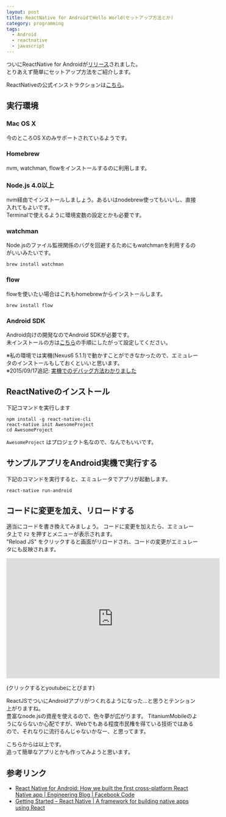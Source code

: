 ```yaml
---
layout: post
title: ReactNative for AndroidでHello World(セットアップ方法とか)
category: programming
tags:
  - Android
  - reactnative
  - javascript
---
```


ついにReactNative for Androidが[リリース](https://code.facebook.com/posts/1189117404435352/)されました。  
とりあえず簡単にセットアップ方法をご紹介します。

ReactNativeの公式インストラクションは[こちら](http://facebook.github.io/react-native/docs/getting-started.html)。

## 実行環境

### Mac OS X 
今のところOS Xのみサポートされているようです。

### Homebrew
nvm, watchman, flowをインストールするのに利用します。

### Node.js 4.0以上
nvm経由でインストールしましょう。あるいはnodebrew使ってもいいし、直接入れてもよいです。  
Terminalで使えるように環境変数の設定とかも必要です。

### watchman

Node.jsのファイル監視関係のバグを回避するためにもwatchmanを利用するのがいいみたいです。

`brew install watchman`

### flow

flowを使いたい場合はこれもhomebrewからインストールします。

`brew install flow`


### Android SDK

Android向けの開発なのでAndroid SDKが必要です。  
未インストールの方は[こちら](http://facebook.github.io/react-native/docs/android-setup.html)の手順にしたがって設定してください。

※私の環境では実機(Nexus6 5.1.1)で動かすことができなかったので、エミュレータのインストールもしておくといいと思います。  
※2015/09/17追記: [実機でのデバッグ方法わかりました](/2015/09/17/reactnative-for-android-debugging-on-real-device/)


## ReactNativeのインストール

下記コマンドを実行します

```
npm install -g react-native-cli
react-native init AwesomeProject
cd AwesomeProject
```

`AwesomeProject` はプロジェクト名なので、なんでもいいです。

## サンプルアプリをAndroid実機で実行する

下記のコマンドを実行すると、エミュレータでアプリが起動します。

`react-native run-android`

## コードに変更を加え、リロードする

適当にコードを書き換えてみましょう。
コードに変更を加えたら、エミュレータ上で `F2` を押すとメニューが表示されます。  
"Reload JS" をクリックすると画面がリロードされ、コードの変更がエミュレータにも反映されます。

<iframe width="560" height="315" src="https://www.youtube.com/embed/IWSpgx24mAU" frameborder="0" allowfullscreen></iframe>

(クリックするとyoutubeにとびます)



ReactJSでついにAndroidアプリがつくれるようになった…と思うとテンション上がりますね。  
豊富なnode.jsの資産を使えるので、色々夢が広がります。
TitaniumMobileのようにならないか心配ですが、Webでもある程度市民権を得ている技術ではあるので、それなりに流行るんじゃないかなー、と思ってます。

こちらからは以上です。  
追って簡単なアプリとかも作ってみようと思います。

## 参考リンク
- [React Native for Android: How we built the first cross-platform React Native app | Engineering Blog | Facebook Code](https://code.facebook.com/posts/1189117404435352/)
- [Getting Started – React Native | A framework for building native apps using React](http://facebook.github.io/react-native/docs/getting-started.html)
